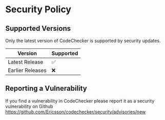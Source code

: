 # Security Policy

## Supported Versions

Only the latest version of CodeChecker is supported by security updates.

| Version | Supported          |
| ------- | ------------------ |
| Latest Release   | :white_check_mark: |
| Earlier Releases   | :x:                |

## Reporting a Vulnerability

If you find a vulnerability in CodeChecker please report it as a security vulnerability on Github
https://github.com/Ericsson/codechecker/security/advisories/new
